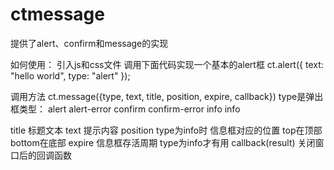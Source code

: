 ctmessage
=========

提供了alert、confirm和message的实现

如何使用：
引入js和css文件
调用下面代码实现一个基本的alert框
ct.alert({
	text: "hello world",
	type: "alert"
});

调用方法
ct.message({type, text, title, position, expire, callback})
type是弹出框类型：
  alert alert-error
  confirm confirm-error
  info info

title 标题文本
text  提示内容
position  type为info时  信息框对应的位置  top在顶部 bottom在底部
expire 信息框存活周期 type为info才有用
callback(result)  关闭窗口后的回调函数


